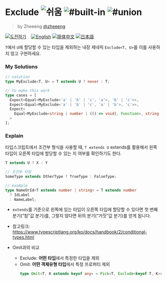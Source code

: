 <!--info-header-start--><h1>Exclude <img src="https://img.shields.io/badge/-%EC%89%AC%EC%9B%80-7aad0c" alt="쉬움"/> <img src="https://img.shields.io/badge/-%23built--in-999" alt="#built-in"/> <img src="https://img.shields.io/badge/-%23union-999" alt="#union"/></h1><blockquote><p>by Zheeeng <a href="https://github.com/zheeeng" target="_blank">@zheeeng</a></p></blockquote><p><a href="https://tsch.js.org/43/play/ko" target="_blank"><img src="https://img.shields.io/badge/-%EB%8F%84%EC%A0%84%ED%95%98%EA%B8%B0-3178c6?logo=typescript&logoColor=white" alt="도전하기"/></a> &nbsp;&nbsp;&nbsp;<a href="./README.md" target="_blank"><img src="https://img.shields.io/badge/-English-gray" alt="English"/></a>  <a href="./README.zh-CN.md" target="_blank"><img src="https://img.shields.io/badge/-%E7%AE%80%E4%BD%93%E4%B8%AD%E6%96%87-gray" alt="简体中文"/></a>  <a href="./README.ja.md" target="_blank"><img src="https://img.shields.io/badge/-%E6%97%A5%E6%9C%AC%E8%AA%9E-gray" alt="日本語"/></a> </p><!--info-header-end-->

`T`에서 `U`에 할당할 수 있는 타입을 제외하는 내장 제네릭 `Exclude<T, U>`를 이를 사용하지 않고 구현하세요.

### My Solutions

```ts
// solution
type MyExclude<T, U> = T extends U ? never : T;
```

```ts
// to make this work
type cases = [
  Expect<Equal<MyExclude<'a' | 'b' | 'c', 'a'>, 'b' | 'c'>>,
  Expect<Equal<MyExclude<'a' | 'b' | 'c', 'a' | 'b'>, 'c'>>,
  Expect<
    Equal<MyExclude<string | number | (() => void), Function>, string | number>
  >
];
```

### Explain

타입스크립트에서 조건부 형식을 사용할 때, `T extends U` extends를 활용해서 왼쪽 타입이 오른쪽 타입에 할당할 수 있는 지 여부를 확인하기도 한다.

```ts
T extends U ? X : Y
```

```ts
// 조건부 타입
SomeType extends OtherType ? TrueType : FalseType;

// example
type NameOrId<T extends number | string> = T extends number
  ? IdLabel
  : NameLabel;
```

- `extends`를 기준으로 왼쪽에 있는 타입이 오른쪽 타입에 할당할 수 있다면 첫 번째 분기(“참”값 분기)를, 그렇지 않다면 뒤의 분기(“거짓”값 분기)를 얻게 됩니다.

- 참고링크: https://www.typescriptlang.org/ko/docs/handbook/2/conditional-types.html

- Omit과의 비교

  - Exclude: **어떤 타입**에서 특정한 타입을 제외
  - Omit: **어떤 객체유형 타입**에서 특정 프로퍼티 제외
    ```ts
    type Omit<T, K extends keyof any> = Pick<T, Exclude<keyof T, K>>;
    ```
